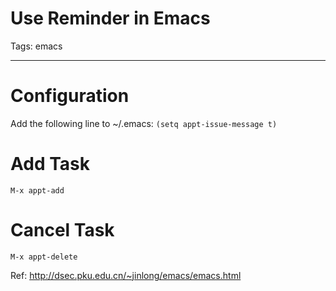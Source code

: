# Use Reminder in Emacs
Tags: emacs

------

# Configuration

Add the following line to ~/.emacs: `(setq appt-issue-message t)`
 
# Add Task

`M-x appt-add`

# Cancel Task

`M-x appt-delete`

Ref: http://dsec.pku.edu.cn/~jinlong/emacs/emacs.html

